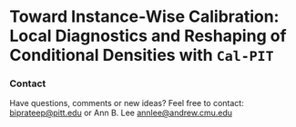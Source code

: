 # Toward Instance-Wise Calibration: Local Diagnostics and Reshaping of Conditional Densities with `Cal-PIT`
### Contact
Have questions, comments or new ideas? Feel free to contact: <biprateep@pitt.edu> or Ann B. Lee <annlee@andrew.cmu.edu>
